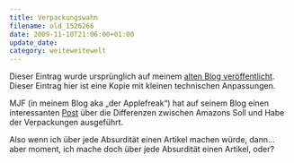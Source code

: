```yaml
---
title: Verpackungswahn
filename: old_1526266
date: 2009-11-10T21:06:00+01:00
update_date:
category: weiteweitewelt
---
```

Dieser Eintrag wurde ursprünglich auf meinem [alten Blog veröffentlicht](https://stu.blogger.de/stories/1526266/). Dieser Eintrag hier ist eine Kopie mit kleinen technischen Anpassungen.

MJF (in meinem Blog aka „der Applefreak“) hat auf seinem Blog einen interessanten [Post](http://www.angerichtet.net/blog/2009/11/amazons-frustfreie-verpackung/) über die Differenzen zwischen Amazons Soll und Habe der Verpackungen ausgeführt.

Also wenn ich über jede Absurdität einen Artikel machen würde, dann… aber moment, ich mache doch über jede Absurdität einen Artikel, oder?
